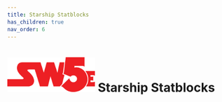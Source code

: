 ```yaml
---
title: Starship Statblocks
has_children: true
nav_order: 6
---
```


# <img src='../zzImages/sw5e-logo.png' style= 'float:; width:200px;'> Starship Statblocks